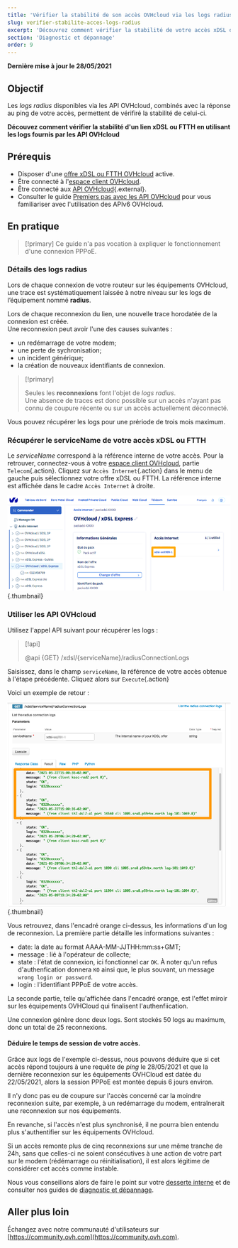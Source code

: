 ```yaml
---
title: 'Vérifier la stabilité de son accès OVHcloud via les logs radius'
slug: verifier-stabilite-acces-logs-radius
excerpt: 'Découvrez comment vérifier la stabilité de votre accès xDSL ou FTTH en utilisant les API OVHcloud'
section: 'Diagnostic et dépannage'
order: 9
---
```


**Dernière mise à jour le 28/05/2021**

## Objectif

Les *logs radius* disponibles via les API OVHcloud, combinés avec la réponse au ping de votre accès, permettent de vérifiré la stabilité de celui-ci.

**Découvez comment vérifier la stabilité d'un lien xDSL ou FTTH en utilisant les logs fournis par les API OVHcloud**

## Prérequis

- Disposer d'une [offre xDSL ou FTTH OVHcloud](https://www.ovhtelecom.fr/offre-internet/) active.
- Être connecté à l'[espace client OVHcloud](https://www.ovh.com/auth?onsuccess=https%3A%2F%2Fwww.ovhtelecom.fr%2Fmanager&ovhSubsidiary=fr).
- Être connecté aux [API OVHcloud](https://api.ovh.com/){.external}.
- Consulter le guide [Premiers pas avec les API OVHcloud](../../api/api-premiers-pas/) pour vous familiariser avec l'utilisation des APIv6 OVHcloud.

## En pratique

> [!primary]
> Ce guide n'a pas vocation à expliquer le fonctionnement d'une connexion PPPoE.
>

### Détails des logs radius

Lors de chaque connexion de votre routeur sur les équipements OVHcloud, une trace est systématiquement laissée à notre niveau sur les logs de l’équipement nommé **radius**. 

Lors de chaque reconnexion du lien, une nouvelle trace horodatée de la connexion est créée.<br>
Une reconnexion peut avoir l'une des causes suivantes :

* un redémarrage de votre modem;
* une perte de sychronisation;
* un incident générique;
* la création de nouveaux identifiants de connexion. 

> [!primary]
>
> Seules les **reconnexions** font l'objet de *logs radius*. <br>
> Une absence de traces est donc possible sur un accès n'ayant pas connu de coupure récente ou sur un accès actuellement déconnecté.
>

Vous pouvez récupérer les logs pour une prériode de trois mois maximum.

### Récupérer le serviceName de votre accès xDSL ou FTTH

Le *serviceName* correspond à la référence interne de votre accès. Pour la retrouver, connectez-vous à votre [espace client OVHcloud](https://www.ovh.com/auth?onsuccess=https%3A%2F%2Fwww.ovhtelecom.fr%2Fmanager&ovhSubsidiary=fr), partie `Telecom`{.action}. Cliquez sur `Accès Internet`{.action} dans le menu de gauche puis sélectionnez votre offre xDSL ou FTTH. La référence interne est affichée dans le cadre `Accès Internet` à droite.

![serviceName dans espace client](images/servicename.png){.thumbnail}

### Utiliser les API OVHcloud

Utilisez l'appel API suivant pour récupérer les logs :

> [!api]
>
> @api {GET} /xdsl/{serviceName}/radiusConnectionLogs
>

Saisissez, dans le champ `serviceName`, la référence de votre accès obtenue à l'étape précédente. Cliquez alors sur `Execute`{.action} 

Voici un exemple de retour :

![api_radex](images/api_radex3.png){.thumbnail}

Vous retrouvez, dans l'encadré orange ci-dessus, les informations d'un log de reconnexion. La première partie détaille les informations suivantes :

- date: la date au format AAAA-MM-JJTHH:mm:ss+GMT;
- message : lié à l'opérateur de collecte;
- state : l'état de connexion, ici fonctionnel car `OK`. À noter qu'un refus d'authenfication donnera `KO` ainsi que, le plus souvant, un message `wrong login or password`.
- login : l'identifiant PPPoE de votre accès.

La seconde partie, telle qu'affichée dans l'encadré orange, est l'effet miroir sur les équipements OVHCloud qui finalisent l'authenfiication. 

Une connexion génère donc deux logs. Sont stockés 50 logs au maximum, donc un total de 25 reconnexions.

#### Déduire le temps de session de votre accès. 

Grâce aux logs de l'exemple ci-dessus, nous pouvons déduire que si cet accès répond toujours à une requête de *ping* le 28/05/2021 et que la dernière reconnexion sur les équipements OVHCloud est datée du 22/05/2021, alors la session PPPoE est montée depuis 6 jours environ.

Il n'y donc pas eu de coupure sur l'accès concerné car la moindre reconnexion suite, par exemple, à un redémarrage du modem, entraînerait une reconnexion sur nos équipements. 

En revanche, si l'accès n'est plus synchronisé, il ne pourra bien entendu plus s'authentifier sur les équipements OVHcloud.

Si un accès remonte plus de cinq reconnexions sur une même tranche de 24h, sans que celles-ci ne soient consécutives à une action de votre part sur le modem (rédémarrage ou réinitialisation), il est alors légitime de considérer cet accès comme instable. 

Nous vous conseillons alors de faire le point sur votre [desserte interne](../la-desserte-interne/) et de consulter nos guides de [diagnostic et dépannage](../).

## Aller plus loin

Échangez avec notre communauté d'utilisateurs sur [https://community.ovh.com](https://community.ovh.com).
